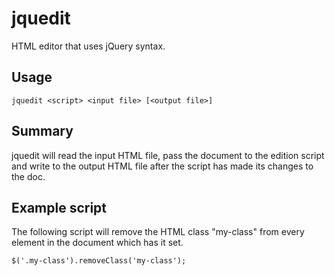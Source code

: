 jquedit
=======

HTML editor that uses jQuery syntax.

Usage
-----

    jquedit <script> <input file> [<output file>]

Summary
-------

jquedit will read the input HTML file, pass the document to the edition script
and write to the output HTML file after the script has made its changes to the
doc.


Example script
--------------

The following script will remove the HTML class "my-class" from every element in
the document which has it set.

    $('.my-class').removeClass('my-class');


